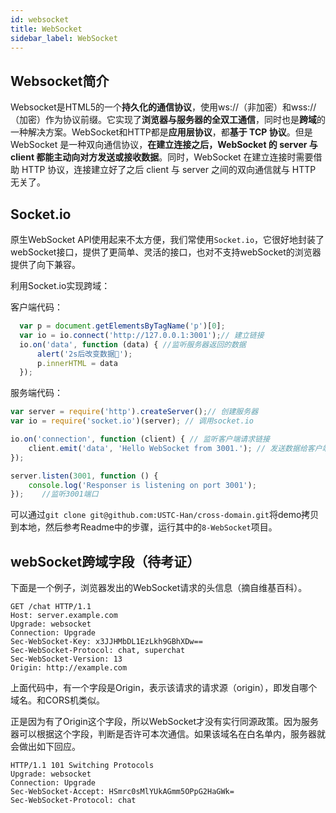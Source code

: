 ```yaml
---
id: websocket
title: WebSocket
sidebar_label: WebSocket
---
```


## Websocket简介
Websocket是HTML5的一个**持久化的通信协议**，使用ws://（非加密）和wss://（加密）作为协议前缀。它实现了**浏览器与服务器的全双工通信**，同时也是**跨域**的一种解决方案。WebSocket和HTTP都是**应用层协议**，都**基于 TCP 协议**。但是 WebSocket 是一种双向通信协议，**在建立连接之后，WebSocket 的 server 与 client 都能主动向对方发送或接收数据**。同时，WebSocket 在建立连接时需要借助 HTTP 协议，连接建立好了之后 client 与 server 之间的双向通信就与 HTTP 无关了。

## Socket.io

原生WebSocket API使用起来不太方便，我们常使用`Socket.io`，它很好地封装了webSocket接口，提供了更简单、灵活的接口，也对不支持webSocket的浏览器提供了向下兼容。

利用Socket.io实现跨域：

客户端代码：

```js
  var p = document.getElementsByTagName('p')[0];
  var io = io.connect('http://127.0.0.1:3001');// 建立链接
  io.on('data', function (data) { //监听服务器返回的数据
      alert('2s后改变数据👻');
      p.innerHTML = data
  });
```
服务端代码：

```js
var server = require('http').createServer();// 创建服务器
var io = require('socket.io')(server); // 调用socket.io

io.on('connection', function (client) { // 监听客户端请求链接
    client.emit('data', 'Hello WebSocket from 3001.'); // 发送数据给客户端
});

server.listen(3001, function () {
    console.log('Responser is listening on port 3001');
});    //监听3001端口
```
可以通过`git clone git@github.com:USTC-Han/cross-domain.git`将demo拷贝到本地，然后参考Readme中的步骤，运行其中的`8-WebSocket`项目。

## webSocket跨域字段（待考证）

下面是一个例子，浏览器发出的WebSocket请求的头信息（摘自维基百科）。
```
GET /chat HTTP/1.1
Host: server.example.com
Upgrade: websocket
Connection: Upgrade
Sec-WebSocket-Key: x3JJHMbDL1EzLkh9GBhXDw==
Sec-WebSocket-Protocol: chat, superchat
Sec-WebSocket-Version: 13
Origin: http://example.com
```
上面代码中，有一个字段是Origin，表示该请求的请求源（origin），即发自哪个域名。和CORS机类似。

正是因为有了Origin这个字段，所以WebSocket才没有实行同源政策。因为服务器可以根据这个字段，判断是否许可本次通信。如果该域名在白名单内，服务器就会做出如下回应。

```
HTTP/1.1 101 Switching Protocols
Upgrade: websocket
Connection: Upgrade
Sec-WebSocket-Accept: HSmrc0sMlYUkAGmm5OPpG2HaGWk=
Sec-WebSocket-Protocol: chat
```